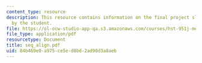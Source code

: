 ```yaml
---
content_type: resource
description: This resource contains information on the final project slides created
  by the student.
file: https://ol-ocw-studio-app-qa.s3.amazonaws.com/courses/hst-951j-medical-decision-support-fall-2005/84b469e0a975ce5ed0bd2ad90d3a8aeb_seq_align.pdf
file_type: application/pdf
resourcetype: Document
title: seq_align.pdf
uid: 84b469e0-a975-ce5e-d0bd-2ad90d3a8aeb
---
```

